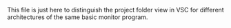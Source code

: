 This file is just here to distinguish the project folder view in VSC for 
different architectures of the same basic monitor program.